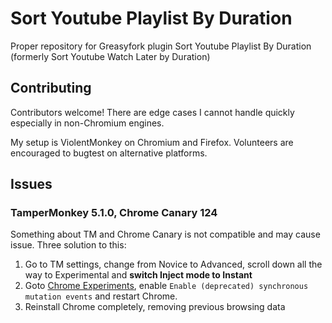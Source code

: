 # Sort Youtube Playlist By Duration

Proper repository for Greasyfork plugin Sort Youtube Playlist By Duration (formerly Sort Youtube Watch Later by Duration)

## Contributing

Contributors welcome! There are edge cases I cannot handle quickly especially in non-Chromium engines.

My setup is ViolentMonkey on Chromium and Firefox. Volunteers are encouraged to bugtest on alternative platforms.

## Issues

### TamperMonkey 5.1.0, Chrome Canary 124

Something about TM and Chrome Canary is not compatible and may cause issue. Three solution to this:
1. Go to TM settings, change from Novice to Advanced, scroll down all the way to Experimental and **switch Inject mode to Instant**
2. Goto [Chrome Experiments](chrome://flags/), enable `Enable (deprecated) synchronous mutation events` and restart Chrome.
3. Reinstall Chrome completely, removing previous browsing data
